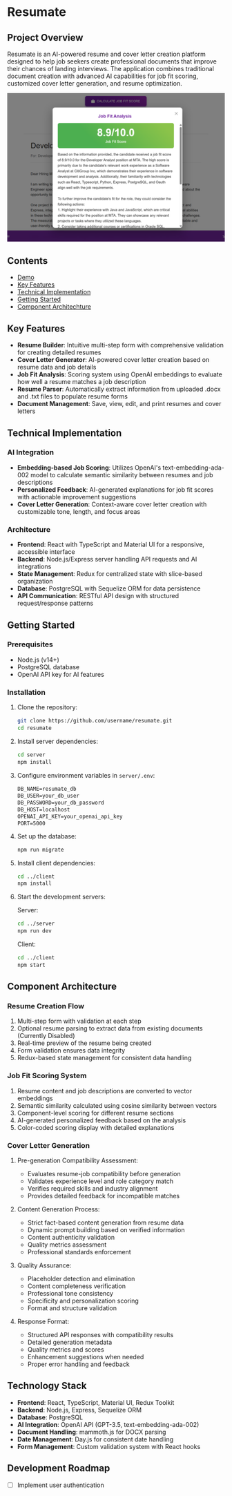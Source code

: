 # Resumate

## Project Overview
Resumate is an AI-powered resume and cover letter creation platform designed to help job seekers create professional documents that improve their chances of landing interviews. The application combines traditional document creation with advanced AI capabilities for job fit scoring, customized cover letter generation, and resume optimization.

![Job Score](./demo/resumate-job-score-cropped.png)

## Contents
* [Demo](./client/demo.md)
* [Key Features](#key-features)
* [Technical Implementation](#technical-implementation)
* [Getting Started](#getting-started)
* [Component Architechture](#component-architecture)

## Key Features
- **Resume Builder**: Intuitive multi-step form with comprehensive validation for creating detailed resumes
- **Cover Letter Generator**: AI-powered cover letter creation based on resume data and job details
- **Job Fit Analysis**: Scoring system using OpenAI embeddings to evaluate how well a resume matches a job description
- **Resume Parser**: Automatically extract information from uploaded .docx and .txt files to populate resume forms
- **Document Management**: Save, view, edit, and print resumes and cover letters

## Technical Implementation

### AI Integration
- **Embedding-based Job Scoring**: Utilizes OpenAI's text-embedding-ada-002 model to calculate semantic similarity between resumes and job descriptions
- **Personalized Feedback**: AI-generated explanations for job fit scores with actionable improvement suggestions
- **Cover Letter Generation**: Context-aware cover letter creation with customizable tone, length, and focus areas

### Architecture
- **Frontend**: React with TypeScript and Material UI for a responsive, accessible interface
- **Backend**: Node.js/Express server handling API requests and AI integrations
- **State Management**: Redux for centralized state with slice-based organization
- **Database**: PostgreSQL with Sequelize ORM for data persistence
- **API Communication**: RESTful API design with structured request/response patterns

## Getting Started

### Prerequisites
- Node.js (v14+)
- PostgreSQL database
- OpenAI API key for AI features

### Installation
1. Clone the repository:
   ```bash
   git clone https://github.com/username/resumate.git
   cd resumate
   ```

2. Install server dependencies:
   ```bash
   cd server
   npm install
   ```

3. Configure environment variables in `server/.env`:
   ```
   DB_NAME=resumate_db
   DB_USER=your_db_user
   DB_PASSWORD=your_db_password
   DB_HOST=localhost
   OPENAI_API_KEY=your_openai_api_key
   PORT=5000
   ```

4. Set up the database:
   ```bash
   npm run migrate
   ```

5. Install client dependencies:
   ```bash
   cd ../client
   npm install
   ```

6. Start the development servers:
   
   Server:
   ```bash
   cd ../server
   npm run dev
   ```
   
   Client:
   ```bash
   cd ../client
   npm start
   ```

## Component Architecture

### Resume Creation Flow
1. Multi-step form with validation at each step
2. Optional resume parsing to extract data from existing documents (Currently Disabled)
3. Real-time preview of the resume being created
4. Form validation ensures data integrity
5. Redux-based state management for consistent data handling

### Job Fit Scoring System
1. Resume content and job descriptions are converted to vector embeddings
2. Semantic similarity calculated using cosine similarity between vectors
3. Component-level scoring for different resume sections
4. AI-generated personalized feedback based on the analysis
5. Color-coded scoring display with detailed explanations

### Cover Letter Generation
1. Pre-generation Compatibility Assessment:
   - Evaluates resume-job compatibility before generation
   - Validates experience level and role category match
   - Verifies required skills and industry alignment
   - Provides detailed feedback for incompatible matches

2. Content Generation Process:
   - Strict fact-based content generation from resume data
   - Dynamic prompt building based on verified information
   - Content authenticity validation
   - Quality metrics assessment
   - Professional standards enforcement

3. Quality Assurance:
   - Placeholder detection and elimination
   - Content completeness verification
   - Professional tone consistency
   - Specificity and personalization scoring
   - Format and structure validation

4. Response Format:
   - Structured API responses with compatibility results
   - Detailed generation metadata
   - Quality metrics and scores
   - Enhancement suggestions when needed
   - Proper error handling and feedback

## Technology Stack
- **Frontend**: React, TypeScript, Material UI, Redux Toolkit
- **Backend**: Node.js, Express, Sequelize ORM
- **Database**: PostgreSQL
- **AI Integration**: OpenAI API (GPT-3.5, text-embedding-ada-002)
- **Document Handling**: mammoth.js for DOCX parsing
- **Date Management**: Day.js for consistent date handling
- **Form Management**: Custom validation system with React hooks

## Development Roadmap
- [ ] Implement user authentication
